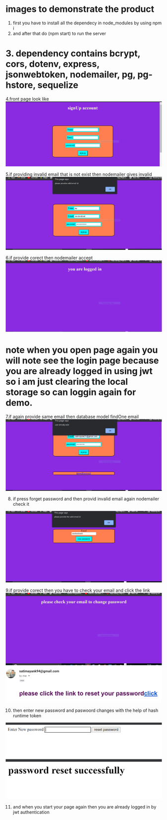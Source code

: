 # images to demonstrate the product
1. first you have to install all the dependecy in node_modules by using npm i
2. and after that do (npm start) to run the server
# 3. dependency contains bcrypt, cors, dotenv, express, jsonwebtoken, nodemailer, pg, pg-hstore, sequelize

4.front page look like
<img src="img/1.PNG">

5.if providing invalid email that is not exist then nodemailer gives invalid
<img src="img/2.PNG">

6.if provide corect then nodemailer accept
<img src="img/3.PNG">

# note when you open page again you will note see the login page because you are already logged in using jwt so i am just clearing the local storage so can loggin again for demo.

7.if again provide same email then database model findOne email
<img src="img/4.PNG">

8. if press forget password and then provid invalid email again nodemailer check it
<img src="img/5.PNG">

9.if provide corect then you have to check your email and click the link
<img src="img/6.PNG">
<img src="img/7.PNG">

10. then enter new password and paswoord changes with the help of hash runtime token
<img src="img/8.PNG">
<img src="img/9.PNG">

11. and when you start your page again then you are already logged in by jwt authentication
